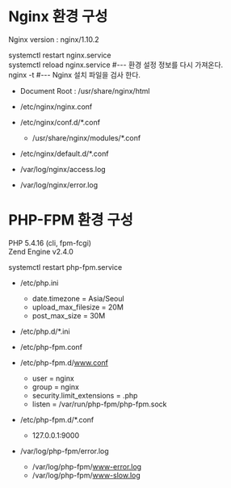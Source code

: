 # Nginx 환경 구성

Nginx version : nginx/1.10.2

systemctl restart nginx.service  
systemctl reload nginx.service         #--- 환경 설정 정보를 다시 가져온다.  
nginx -t                               #--- Nginx 설치 파일을 검사 한다.  

* Document Root : /usr/share/nginx/html

* /etc/nginx/nginx.conf
* /etc/nginx/conf.d/*.conf
  * /usr/share/nginx/modules/*.conf
* /etc/nginx/default.d/*.conf

* /var/log/nginx/access.log
* /var/log/nginx/error.log

# PHP-FPM 환경 구성

PHP 5.4.16 (cli, fpm-fcgi)  
Zend Engine v2.4.0  

systemctl restart php-fpm.service

* /etc/php.ini
  * date.timezone = Asia/Seoul
  * upload_max_filesize = 20M
  * post_max_size = 30M
* /etc/php.d/*.ini
* /etc/php-fpm.conf
* /etc/php-fpm.d/www.conf
  * user = nginx
  * group = nginx
  * security.limit_extensions = .php
  * listen = /var/run/php-fpm/php-fpm.sock
* /etc/php-fpm.d/*.conf
  * 127.0.0.1:9000

* /var/log/php-fpm/error.log
  * /var/log/php-fpm/www-error.log
  * /var/log/php-fpm/www-slow.log

